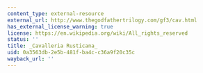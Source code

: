 ```yaml
---
content_type: external-resource
external_url: http://www.thegodfathertrilogy.com/gf3/cav.html
has_external_license_warning: true
license: https://en.wikipedia.org/wiki/All_rights_reserved
status: ''
title: _Cavalleria Rusticana_
uid: 0a3563db-2e5b-481f-ba4c-c36a9f20c35c
wayback_url: ''
---
```

